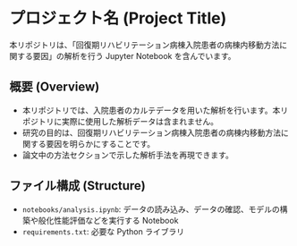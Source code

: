 # プロジェクト名 (Project Title)
本リポジトリは、「回復期リハビリテーション病棟入院患者の病棟内移動方法に関する要因」の解析を行う Jupyter Notebook を含んでいます。  
## 概要 (Overview)
- 本リポジトリでは、入院患者のカルテデータを用いた解析を行います。本リポジトリに実際に使用した解析データは含まれません。
- 研究の目的は、回復期リハビリテーション病棟入院患者の病棟内移動方法に関する要因を明らかにすることです。
- 論文中の方法セクションで示した解析手法を再現できます。

## ファイル構成 (Structure)
- `notebooks/analysis.ipynb`: データの読み込み、データの確認、モデルの構築や般化性能評価などを実行する Notebook  
- `requirements.txt`: 必要な Python ライブラリ
